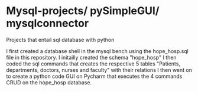 # Mysql-projects/ pySimpleGUI/ mysqlconnector
Projects that entail sql database with python

I first created a database shell in the mysql bench using the hope_hosp.sql file in this repository.
I initailly created the schema "hope_hosp"
I then coded the sql commands that creates the respective 5 tables "Patients, departments, doctors, nurses and faculty" with their relations
I then went on to create a python code GUI on Pycharm that executes  the 4 commands CRUD on the hope_hosp database.
